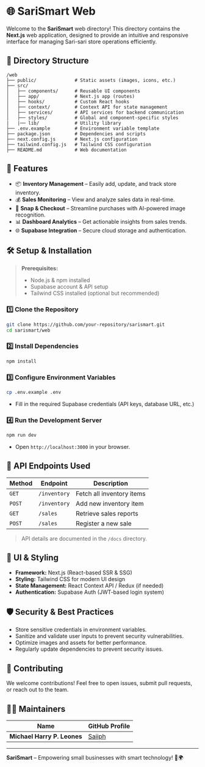# 🌐 SariSmart Web

Welcome to the **SariSmart** web directory! This directory contains the **Next.js** web application, designed to provide an intuitive and responsive interface for managing Sari-sari store operations efficiently.

## 📁 Directory Structure

```
/web
├── public/              # Static assets (images, icons, etc.)
├── src/
│   ├── components/      # Reusable UI components
│   ├── app/             # Next.js app (routes)
│   ├── hooks/           # Custom React hooks
│   ├── context/         # Context API for state management
│   ├── services/        # API services for backend communication
│   ├── styles/          # Global and component-specific styles
|   |── lib/             # Utility library
├── .env.example         # Environment variable template
├── package.json         # Dependencies and scripts
├── next.config.js       # Next.js configuration
├── tailwind.config.js   # Tailwind CSS configuration
├── README.md            # Web documentation
```

## 🚀 Features

- 📦 **Inventory Management** – Easily add, update, and track store inventory.
- 💰 **Sales Monitoring** – View and analyze sales data in real-time.
- 📸 **Snap & Checkout** – Streamline purchases with AI-powered image recognition.
- 📊 **Dashboard Analytics** – Get actionable insights from sales trends.
- 🌐 **Supabase Integration** – Secure cloud storage and authentication.

## 🛠️ Setup & Installation

> **Prerequisites:**
>
> - Node.js & npm installed
> - Supabase account & API setup
> - Tailwind CSS installed (optional but recommended)

### 1️⃣ Clone the Repository

```sh
git clone https://github.com/your-repository/sarismart.git
cd sarismart/web
```

### 2️⃣ Install Dependencies

```sh
npm install
```

### 3️⃣ Configure Environment Variables

```sh
cp .env.example .env
```

- Fill in the required Supabase credentials (API keys, database URL, etc.)

### 4️⃣ Run the Development Server

```sh
npm run dev
```

- Open `http://localhost:3000` in your browser.

## 🔌 API Endpoints Used

| Method | Endpoint     | Description               |
| ------ | ------------ | ------------------------- |
| `GET`  | `/inventory` | Fetch all inventory items |
| `POST` | `/inventory` | Add new inventory item    |
| `GET`  | `/sales`     | Retrieve sales reports    |
| `POST` | `/sales`     | Register a new sale       |

> API details are documented in the `/docs` directory.

## 🎨 UI & Styling

- **Framework:** Next.js (React-based SSR & SSG)
- **Styling:** Tailwind CSS for modern UI design
- **State Management:** React Context API / Redux (if needed)
- **Authentication:** Supabase Auth (JWT-based login system)

## 🛡️ Security & Best Practices

- Store sensitive credentials in environment variables.
- Sanitize and validate user inputs to prevent security vulnerabilities.
- Optimize images and assets for better performance.
- Regularly update dependencies to prevent security issues.

## 📌 Contributing

We welcome contributions! Feel free to open issues, submit pull requests, or reach out to the team.

## 👨‍💻 Maintainers

| Name                        | GitHub Profile                      |
| --------------------------- | ----------------------------------- |
| **Michael Harry P. Leones** | [Saiiph](https://github.com/Saiiph) |

---

**SariSmart** – Empowering small businesses with smart technology! 🚀🌍

